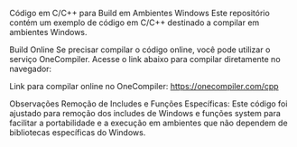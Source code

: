 Código em C/C++ para Build em Ambientes Windows
Este repositório contém um exemplo de código em C/C++ destinado a compilar em ambientes Windows.

Build Online
Se precisar compilar o código online, você pode utilizar o serviço OneCompiler. Acesse o link abaixo para compilar diretamente no navegador:

Link para compilar online no OneCompiler:
https://onecompiler.com/cpp

Observações
Remoção de Includes e Funções Específicas: Este código foi ajustado para remoção dos includes de Windows e funções system para facilitar a portabilidade e a execução em ambientes que não dependem de bibliotecas específicas do Windows.
